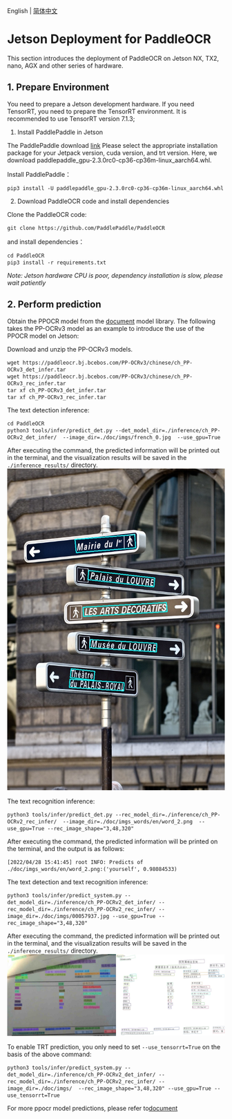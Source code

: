 English | [简体中文](readme_ch.md)

# Jetson Deployment for PaddleOCR

This section introduces the deployment of PaddleOCR on Jetson NX, TX2, nano, AGX and other series of hardware.


## 1. Prepare Environment

You need to prepare a Jetson development hardware. If you need TensorRT, you need to prepare the TensorRT environment. It is recommended to use TensorRT version 7.1.3;

1. Install PaddlePaddle in Jetson

The PaddlePaddle download [link](https://www.paddlepaddle.org.cn/inference/user_guides/download_lib.html#python)
Please select the appropriate installation package for your Jetpack version, cuda version, and trt version. Here, we download paddlepaddle_gpu-2.3.0rc0-cp36-cp36m-linux_aarch64.whl.

Install PaddlePaddle：
```shell
pip3 install -U paddlepaddle_gpu-2.3.0rc0-cp36-cp36m-linux_aarch64.whl
```


2. Download PaddleOCR code and install dependencies

Clone the PaddleOCR code:
```
git clone https://github.com/PaddlePaddle/PaddleOCR
```

and install dependencies：
```
cd PaddleOCR
pip3 install -r requirements.txt
```

*Note: Jetson hardware CPU is poor, dependency installation is slow, please wait patiently*

## 2. Perform prediction

Obtain the PPOCR model from the [document](https://github.com/PaddlePaddle/PaddleOCR/blob/dygraph/doc/doc_en/ppocr_introduction_en.md#6-model-zoo) model library. The following takes the PP-OCRv3 model as an example to introduce the use of the PPOCR model on Jetson:

Download and unzip the PP-OCRv3 models.
```
wget https://paddleocr.bj.bcebos.com/PP-OCRv3/chinese/ch_PP-OCRv3_det_infer.tar
wget https://paddleocr.bj.bcebos.com/PP-OCRv3/chinese/ch_PP-OCRv3_rec_infer.tar
tar xf ch_PP-OCRv3_det_infer.tar
tar xf ch_PP-OCRv3_rec_infer.tar
```

The text detection inference:
```
cd PaddleOCR
python3 tools/infer/predict_det.py --det_model_dir=./inference/ch_PP-OCRv2_det_infer/  --image_dir=./doc/imgs/french_0.jpg  --use_gpu=True
```

After executing the command, the predicted information will be printed out in the terminal, and the visualization results will be saved in the `./inference_results/` directory.
![](./images/det_res_french_0.jpg)


The text recognition inference:
```
python3 tools/infer/predict_det.py --rec_model_dir=./inference/ch_PP-OCRv2_rec_infer/  --image_dir=./doc/imgs_words/en/word_2.png  --use_gpu=True --rec_image_shape="3,48,320"
```

After executing the command, the predicted information will be printed on the terminal, and the output is as follows:
```
[2022/04/28 15:41:45] root INFO: Predicts of ./doc/imgs_words/en/word_2.png:('yourself', 0.98084533)
```

The text  detection and text recognition inference:

```
python3 tools/infer/predict_system.py --det_model_dir=./inference/ch_PP-OCRv2_det_infer/ --rec_model_dir=./inference/ch_PP-OCRv2_rec_infer/ --image_dir=./doc/imgs/00057937.jpg --use_gpu=True --rec_image_shape="3,48,320"
```

After executing the command, the predicted information will be printed out in the terminal, and the visualization results will be saved in the `./inference_results/` directory.
![](./images/00057937.jpg)

To enable TRT prediction, you only need to set `--use_tensorrt=True` on the basis of the above command:
```
python3 tools/infer/predict_system.py --det_model_dir=./inference/ch_PP-OCRv2_det_infer/ --rec_model_dir=./inference/ch_PP-OCRv2_rec_infer/ --image_dir=./doc/imgs/  --rec_image_shape="3,48,320" --use_gpu=True --use_tensorrt=True
```

For more ppocr model predictions, please refer to[document](../../doc/doc_en/models_list_en.md)
